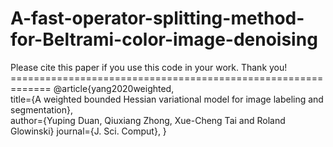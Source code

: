 # A-fast-operator-splitting-method-for-Beltrami-color-image-denoising
Please cite this paper if you use this code in your work. Thank you!  ============================================================= 
@article{yang2020weighted,  
title={A weighted bounded Hessian variational model for image labeling and segmentation},   
author={Yuping Duan, Qiuxiang Zhong, Xue-Cheng Tai and Roland Glowinski} 
journal={J. Sci. Comput}, }
